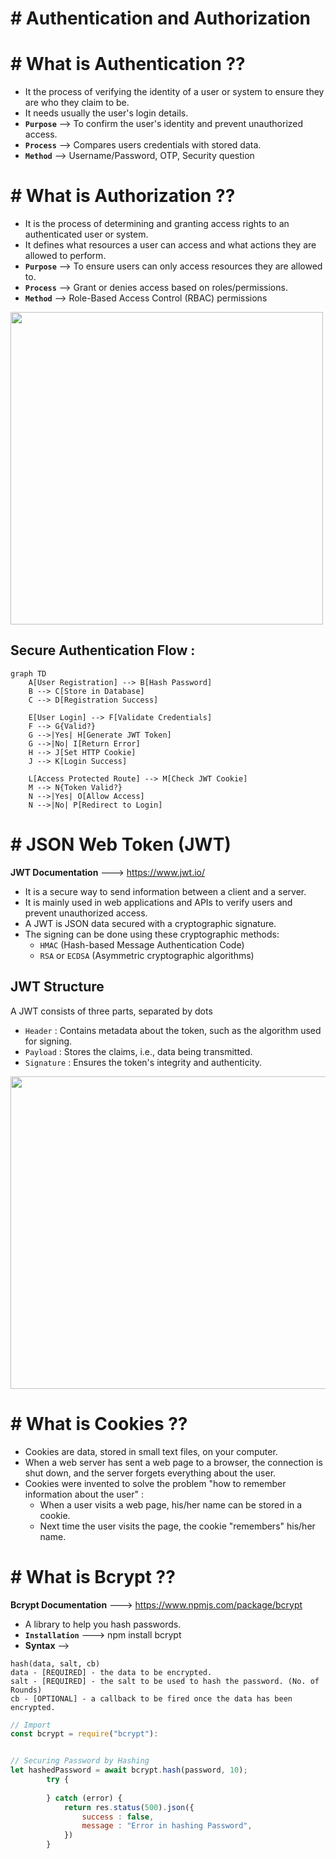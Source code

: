 # # Authentication and Authorization

# # What is Authentication ??

-  It the process of verifying the identity of a user or system to ensure they are who they claim to be.
-  It needs usually the user's login details.
-  **`Purpose`** --> To confirm the user's identity and prevent unauthorized access.
-  **`Process`** --> Compares users credentials with stored data.
-  **`Method`** --> Username/Password, OTP, Security question


# # What is Authorization ??
- It is the process of determining and granting access rights to an authenticated user or system.
- It defines what resources a user can access and what actions they are allowed to perform.
-  **`Purpose`** --> To ensure users can only access resources they are allowed to.
-  **`Process`** --> Grant or denies access based on roles/permissions.
-  **`Method`** --> Role-Based Access Control (RBAC) permissions

<img src="https://github.com/user-attachments/assets/c48267b7-cc0e-4042-b839-917089bb47b9"  width="500" height="500">

## Secure Authentication Flow :

```mermaid
graph TD
    A[User Registration] --> B[Hash Password]
    B --> C[Store in Database]
    C --> D[Registration Success]
    
    E[User Login] --> F[Validate Credentials]
    F --> G{Valid?}
    G -->|Yes| H[Generate JWT Token]
    G -->|No| I[Return Error]
    H --> J[Set HTTP Cookie]
    J --> K[Login Success]
    
    L[Access Protected Route] --> M[Check JWT Cookie]
    M --> N{Token Valid?}
    N -->|Yes| O[Allow Access]
    N -->|No| P[Redirect to Login]
```

# # JSON Web Token (JWT) 

**JWT Documentation** ---> https://www.jwt.io/

- It is a secure way to send information between a client and a server.
- It is mainly used in web applications and APIs to verify users and prevent unauthorized access.
-  A JWT is JSON data secured with a cryptographic signature.
-  The signing can be done using these cryptographic methods:
   - `HMAC` (Hash-based Message Authentication Code)
   - `RSA` or `ECDSA` (Asymmetric cryptographic algorithms)

## JWT Structure

A JWT consists of three parts, separated by dots
- `Header` : Contains metadata about the token, such as the algorithm used for signing.
- `Payload` : Stores the claims, i.e., data being transmitted.
- `Signature` : Ensures the token's integrity and authenticity.


<img src="https://github.com/user-attachments/assets/412a762d-2981-48bb-a11f-4435a6583a94"  width="600" height="500">


# # What is Cookies ??

- Cookies are data, stored in small text files, on your computer.
- When a web server has sent a web page to a browser, the connection is shut down, and the server forgets everything about the user.
- Cookies were invented to solve the problem "how to remember information about the user" :
  - When a user visits a web page, his/her name can be stored in a cookie.
  - Next time the user visits the page, the cookie "remembers" his/her name.



# # What is Bcrypt ??

**Bcrypt Documentation** ---> https://www.npmjs.com/package/bcrypt

- A library to help you hash passwords.
- **`Installation`** ---> npm install bcrypt
- **Syntax** -->

```
hash(data, salt, cb)  
data - [REQUIRED] - the data to be encrypted.  
salt - [REQUIRED] - the salt to be used to hash the password. (No. of Rounds)  
cb - [OPTIONAL] - a callback to be fired once the data has been encrypted.
```

``` js
// Import
const bcrypt = require("bcrypt"):


// Securing Password by Hashing
let hashedPassword = await bcrypt.hash(password, 10);
        try {
            
        } catch (error) {
            return res.status(500).json({
                success : false,
                message : "Error in hashing Password",
            })
        }

```








